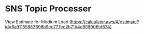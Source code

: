 # SNS Topic Processer

View Estimate for Medium Load [https://calculator.aws/#/estimate?id=6a91155683698b9ec777ee2b71b4e606906bf874]